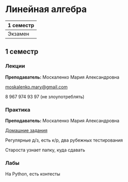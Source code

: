 # Линейная алгебра

|1 семестр|
|---|
|Экзамен|

## 1 семестр
### Лекции

**Преподаватель:** Москаленко Мария Александровна

moskalenko.mary@gmail.com

8 967 974 93 97 (не злоупотреблять)

### Практика

**Преподаватель:** Москаленко Мария Александровна

[Домашние задания](http://mathdep.ifmo.ru/mmtp)

Регулярные д/з, есть к/р, два рубежных тестирования

Староста узнает папку, куда сдавать

### Лабы

На Python, есть контесты
